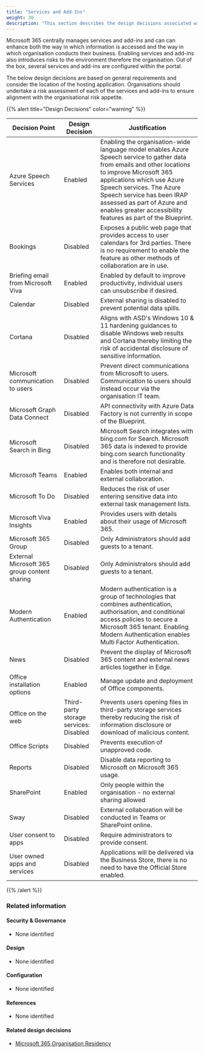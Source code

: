 ```yaml
---
title: "Services and Add-Ins"
weight: 30
description: "This section describes the design decisions associated with Services and Add-Ins for system(s) built using ASD's Blueprint for Secure Cloud."
---
```


Microsoft 365 centrally manages services and add-ins and can can enhance both the way in which information is accessed and the way in which organisation conducts their business. Enabling services and add-ins also introduces risks to the environment therefore the organisation. Out of the box, several services and add-ins are configured within the portal.

The below design decisions are based on general requirements and consider the location of the hosting application. Organisations should undertake a risk assessment of each of the services and add-ins to ensure alignment with the organisational risk appetite.

{{% alert title="Design Decisions" color="warning" %}}

| Decision Point                               | Design Decision                        | Justification                                                                                                                                                                                                                                                                                                                         |
|----------------------------------------------|----------------------------------------|---------------------------------------------------------------------------------------------------------------------------------------------------------------------------------------------------------------------------------------------------------------------------------------------------------------------------------------|
| Azure Speech Services                        | Enabled                                | Enabling the organisation-wide language model enables Azure Speech service to gather data from emails and other locations to improve Microsoft 365 applications which use Azure Speech services. The Azure Speech service has been IRAP assessed as part of Azure and enables greater accessibility features as part of the Blueprint. |
| Bookings                                     | Disabled                               | Exposes a public web page that provides access to user calendars for 3rd parties. There is no requirement to enable the feature as other methods of collaboration are in use.                                                                                                                                                         |
| Briefing email from Microsoft Viva           | Enabled                                | Enabled by default to improve productivity, individual users can unsubscribe if desired.                                                                                                                                                                                                                                              |
| Calendar                                     | Disabled                               | External sharing is disabled to prevent potential data spills.                                                                                                                                                                                                                                                                        |
| Cortana                                      | Disabled                               | Aligns with ASD's Windows 10 & 11 hardening guidances to disable Windows web results and Cortana thereby limiting the risk of accidental disclosure of sensitive information.                                                                                                                                                          |
| Microsoft communication to users             | Disabled                               | Prevent direct communications from Microsoft to users. Communication to users should instead occur via the organisation IT team.                                                                                                                                                                                                      |
| Microsoft Graph Data Connect                 | Disabled                               | API connectivity with Azure Data Factory is not currently in scope of the Blueprint.                                                                                                                                                                                                                                                  |
| Microsoft Search in Bing                     | Disabled                               | Microsoft Search integrates with bing.com for Search. Microsoft 365 data is indexed to provide bing.com search functionality and is therefore not desirable.                                                                                                                                                                          |
| Microsoft Teams                              | Enabled                                | Enables both internal and external collaboration.                                                                                                                                                                                                                                                                                     |
| Microsoft To Do                              | Disabled                               | Reduces the risk of user entering sensitive data into external task management lists.                                                                                                                                                                                                                                                 |
| Microsoft Viva Insights                      | Enabled                                | Provides users with details about their usage of Microsoft 365.                                                                                                                                                                                                                                                                       |
| Microsoft 365 Group                          | Disabled                               | Only Administrators should add guests to a tenant.                                                                                                                                                                                                                                                                                    |
| External Microsoft 365 group content sharing | Disabled                               | Only Administrators should add guests to a tenant.                                                                                                                                                                                                                                                                                    |
| Modern Authentication                        | Enabled                                | Modern authentication is a group of technologies that combines authentication, authorisation, and conditional access policies to secure a Microsoft 365 tenant. Enabling Modern Authentication enables Multi Factor Authentication.                                                                                                   |
| News                                         | Disabled                               | Prevent the display of Microsoft 365 content and external news articles together in Edge.                                                                                                                                                                                                                                             |
| Office installation options                  | Enabled                                | Manage update and deployment of Office components.                                                                                                                                                                                                                                                                                    |
| Office on the web                            | Third-party storage services: Disabled | Prevents users opening files in third-party storage services thereby reducing the risk of information disclosure or download of malicious content.                                                                                                                                                                                    |
| Office Scripts                               | Disabled                               | Prevents execution of unapproved code.                                                                                                                                                                                                                                                                                                |
| Reports                                      | Disabled                               | Disable data reporting to Microsoft on Microsoft 365 usage.                                                                                                                                                                                                                                                                           |
| SharePoint                                   | Enabled                                | Only people within the organisation - no external sharing allowed                                                                                                                                                                                                                                                                     |
| Sway                                         | Disabled                               | External collaboration will be conducted in Teams or SharePoint online.                                                                                                                                                                                                                                                               |
| User consent to apps                         | Disabled                               | Require administrators to provide consent.                                                                                                                                                                                                                                                                                            |
| User owned apps and services                 | Disabled                               | Applications will be delivered via the Business Store, there is no need to have the Official Store enabled.                                                                                                                                                                                                                           |

{{% /alert %}}

### Related information


#### Security & Governance

* None identified

#### Design

* None identified

#### Configuration

* None identified
#### References

* None identified

#### Related design decisions

* [Microsoft 365 Organisation Residency](/design/shared-services/microsoft-365/residency)